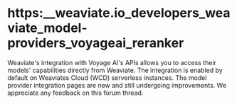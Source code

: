 # https:\_\_weaviate.io_developers_weaviate_model-providers_voyageai_reranker

Weaviate's integration with Voyage AI's APIs allows you to access their models' capabilities directly from Weaviate. The integration is enabled by default on Weaviates Cloud (WCD) serverless instances. The model provider integration pages are new and still undergoing improvements. We appreciate any feedback on this forum thread.

